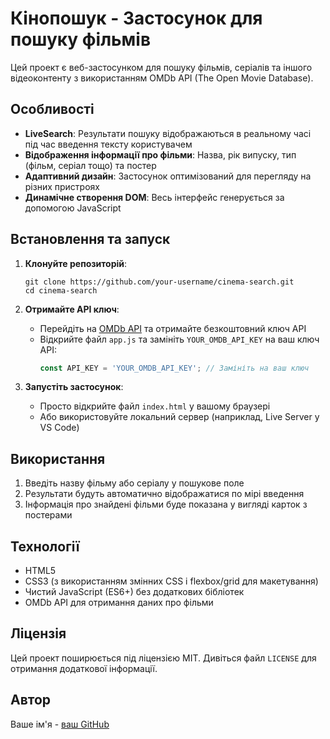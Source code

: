 # Кінопошук - Застосунок для пошуку фільмів

Цей проект є веб-застосунком для пошуку фільмів, серіалів та іншого відеоконтенту з використанням OMDb API (The Open Movie Database).

## Особливості

- **LiveSearch**: Результати пошуку відображаються в реальному часі під час введення тексту користувачем
- **Відображення інформації про фільми**: Назва, рік випуску, тип (фільм, серіал тощо) та постер
- **Адаптивний дизайн**: Застосунок оптимізований для перегляду на різних пристроях
- **Динамічне створення DOM**: Весь інтерфейс генерується за допомогою JavaScript

## Встановлення та запуск

1. **Клонуйте репозиторій**:
   ```
   git clone https://github.com/your-username/cinema-search.git
   cd cinema-search
   ```

2. **Отримайте API ключ**:
   - Перейдіть на [OMDb API](https://www.omdbapi.com/apikey.aspx) та отримайте безкоштовний ключ API
   - Відкрийте файл `app.js` та замініть `YOUR_OMDB_API_KEY` на ваш ключ API:
     ```javascript
     const API_KEY = 'YOUR_OMDB_API_KEY'; // Замініть на ваш ключ
     ```

3. **Запустіть застосунок**:
   - Просто відкрийте файл `index.html` у вашому браузері
   - Або використовуйте локальний сервер (наприклад, Live Server у VS Code)

## Використання

1. Введіть назву фільму або серіалу у пошукове поле
2. Результати будуть автоматично відображатися по мірі введення
3. Інформація про знайдені фільми буде показана у вигляді карток з постерами

## Технології

- HTML5
- CSS3 (з використанням змінних CSS і flexbox/grid для макетування)
- Чистий JavaScript (ES6+) без додаткових бібліотек
- OMDb API для отримання даних про фільми

## Ліцензія

Цей проект поширюється під ліцензією MIT. Дивіться файл `LICENSE` для отримання додаткової інформації.

## Автор

Ваше ім'я - [ваш GitHub](https://github.com/your-username) 